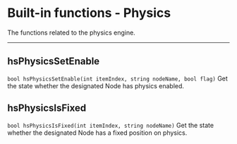 
# Built-in functions - Physics

The functions related to the physics engine.

***

## hsPhysicsSetEnable

`bool hsPhysicsSetEnable(int itemIndex, string nodeName, bool flag)`
Get the state whether the designated Node has physics enabled.

## hsPhysicsIsFixed

`bool hsPhysicsIsFixed(int itemIndex, string nodeName)`
Get the state whether the designated Node has a fixed position on physics.

